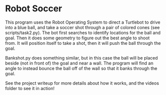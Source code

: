 # Robot Soccer
 
This program uses the Robot Operating System to direct a Turtlebot to drive into a blue ball, and take a soccer shot through a pair of colored cones (see scripts/task2.py). The bot first searches to identify locations for the ball and goal. Then it does some geometry to figure out the best angle to shoot from. It will position itself to take a shot, then it will push the ball through the goal. 

Bankshot.py does something similar, but in this case the ball will be placed beside (not in front of) the goal and near a wall. The program will find an angle to instead bounce the ball off of the wall so that it banks through the goal. 

See the project writeup for more details about how it works, and the videos folder to see it in action!
